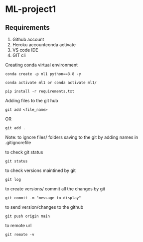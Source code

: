 # ML-project1

## Requirements
1.  Github account
2.  Heroku accountconda activate
3.  VS code IDE
4.  GIT cli

Creating conda virtual environment
```
conda create -p ml1 python==3.8 -y
```

```
conda activate ml1 or conda activate ml1/
```

```
pip install -r requirements.txt
```

Adding files to the git hub
```
git add <file_name>
```
OR
```
git add .
```

Note: to ignore files/ folders saving to the git by adding names in .gitignorefile

to check git status
```
git status
```

to check versions maintined by git
```
git log
```

to create versions/ commit all  the changes by git
```
git commit -m "message to display"
```

to send version/changes to the github
```
git push origin main
```

to remote url
```
git remote -v
```